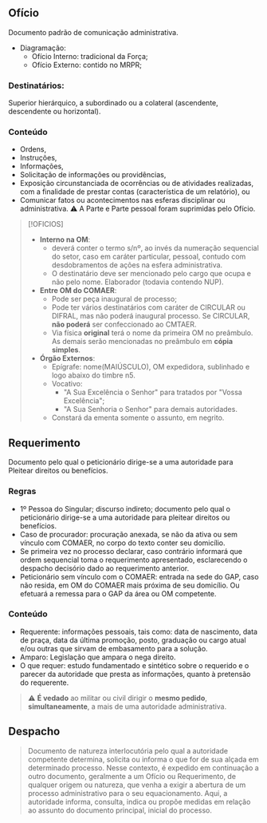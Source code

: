 ## Ofício
Documento padrão de comunicação administrativa.
- Diagramação:
	- Ofício Interno: tradicional da Força;
	- Ofício Externo: contido no MRPR;
### Destinatários: 
Superior hierárquico, a subordinado ou a colateral (ascendente, descendente ou horizontal).
### Conteúdo
- Ordens, 
- Instruções, 
- Informações, 
- Solicitação de informações ou providências, 
- Exposição circunstanciada de ocorrências ou de atividades realizadas, com a finalidade de prestar contas (característica de um relatório), ou 
- Comunicar fatos ou acontecimentos nas esferas disciplinar ou administrativa.
⚠️ A Parte e Parte pessoal foram suprimidas pelo Ofício.
> [!OFICIOS]
   > - **Interno na OM**: 
   > 	- deverá conter o termo s/nº, ao invés da numeração sequencial do setor, caso em caráter particular, pessoal, contudo com desdobramentos de ações na esfera administrativa.
   > 	- O destinatário deve ser mencionado pelo cargo que ocupa e não pelo nome. Elaborador (todavia contendo NUP).
   > - **Entre OM do COMAER**: 
   > 	- Pode ser peça inaugural de processo;
   > 	- Pode ter vários destinatários com caráter de CIRCULAR ou DIFRAL, mas não poderá inaugural processo. Se CIRCULAR, **não poderá** ser confeccionado ao CMTAER.
   > 	- Via física **original** terá o nome da primeira OM no preâmbulo. As demais serão mencionadas no preâmbulo em **cópia simples**.
   > - **Órgão Externos**: 
   > 	- Epígrafe: nome(MAIÚSCULO), OM expedidora, sublinhado e logo abaixo do timbre n5. 
   > 	- Vocativo: 
   > 		- "A Sua Excelência o Senhor" para tratados por "Vossa Excelência";
   > 		- "A Sua Senhoria o Senhor" para demais autoridades.
   > 	- Constará da ementa somente o assunto, em negrito.
## Requerimento
Documento pelo qual o peticionário dirige-se a uma autoridade para
Pleitear direitos ou benefícios.
### Regras
- 1º Pessoa do Singular; discurso indireto; documento pelo qual o peticionário dirige-se a uma autoridade para pleitear direitos ou benefícios.
- Caso de procurador: procuração anexada, se não da ativa ou sem vínculo com COMAER, no corpo do texto conter seu domicílio.
- Se primeira vez no processo declarar, caso contrário informará que ordem sequencial toma o requerimento apresentado, esclarecendo o despacho decisório dado ao requerimento anterior.
- Peticionário sem vínculo com o COMAER: entrada na sede do GAP, caso não resida, em OM do COMAER mais próxima de seu domicílio. Ou efetuará a remessa para o GAP da área ou OM competente.
### Conteúdo
- Requerente: informações pessoais, tais como: data de nascimento, data de praça, data da última promoção, posto, graduação ou cargo atual e/ou outras que sirvam de embasamento para a solução.
- Amparo: Legislação que ampara o nega direito.
- O que requer: estudo fundamentado e sintético sobre o requerido e o parecer da autoridade que presta as informações, quanto à pretensão do requerente.

> ⚠️ **É vedado** ao militar ou civil dirigir o **mesmo pedido**, **simultaneamente**, a mais de uma autoridade administrativa.
## Despacho
>Documento de natureza interlocutória pelo qual a autoridade competente determina, solicita ou informa o que for de sua alçada em determinado processo. Nesse contexto, é expedido em continuação a outro documento, geralmente a um Ofício ou Requerimento, de qualquer origem ou natureza, que venha a exigir a abertura de um processo administrativo para o seu equacionamento. Aqui, a autoridade informa, consulta, indica ou propõe medidas em relação ao assunto do documento principal, inicial do processo.